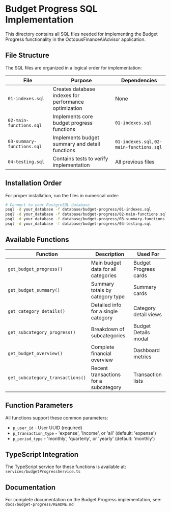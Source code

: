 # Budget Progress SQL Implementation

This directory contains all SQL files needed for implementing the Budget Progress functionality in the OctopusFinanceAiAdvisor application.

## File Structure

The SQL files are organized in a logical order for implementation:

| File | Purpose | Dependencies |
|------|---------|-------------|
| `01-indexes.sql` | Creates database indexes for performance optimization | None |
| `02-main-functions.sql` | Implements core budget progress functions | `01-indexes.sql` |
| `03-summary-functions.sql` | Implements budget summary and detail functions | `01-indexes.sql`, `02-main-functions.sql` |
| `04-testing.sql` | Contains tests to verify implementation | All previous files |

## Installation Order

For proper installation, run the files in numerical order:

```bash
# Connect to your PostgreSQL database
psql -d your_database -f database/budget-progress/01-indexes.sql
psql -d your_database -f database/budget-progress/02-main-functions.sql
psql -d your_database -f database/budget-progress/03-summary-functions.sql
psql -d your_database -f database/budget-progress/04-testing.sql
```

## Available Functions

| Function | Description | Used For |
|----------|-------------|----------|
| `get_budget_progress()` | Main budget data for all categories | Budget Progress cards |
| `get_budget_summary()` | Summary totals by category type | Summary cards |
| `get_category_details()` | Detailed info for a single category | Category detail views |
| `get_subcategory_progress()` | Breakdown of subcategories | Budget Details modal |
| `get_budget_overview()` | Complete financial overview | Dashboard metrics |
| `get_subcategory_transactions()` | Recent transactions for a subcategory | Transaction lists |

## Function Parameters

All functions support these common parameters:

- `p_user_id` - User UUID (required)
- `p_transaction_type` - 'expense', 'income', or 'all' (default: 'expense')
- `p_period_type` - 'monthly', 'quarterly', or 'yearly' (default: 'monthly')

## TypeScript Integration

The TypeScript service for these functions is available at:
`services/budgetProgressService.ts`

## Documentation

For complete documentation on the Budget Progress implementation, see:
`docs/budget-progress/README.md`
